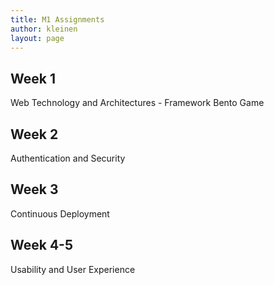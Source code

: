```yaml
---
title: M1 Assignments
author: kleinen
layout: page
---
```


## Week 1

Web Technology and Architectures - Framework Bento Game

## Week 2

Authentication and Security

## Week 3

Continuous Deployment

## Week 4-5

Usability and User Experience

